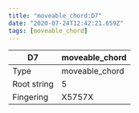 ```yaml
---
title: "moveable_chord:D7"
date: "2020-07-24T12:42:21.659Z"
tags: [moveable_chord]
---
```


|D7|moveable_chord|
|---|---|
|Type|moveable_chord|
|Root string|5|
|Fingering|X5757X|

